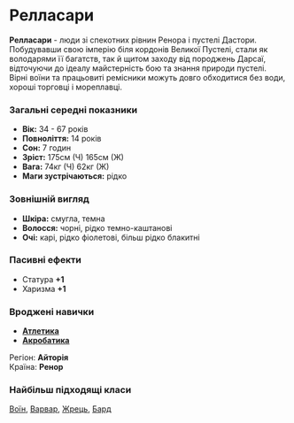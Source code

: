 # Релласари

**Релласари** - люди зі спекотних рівнин Ренора і пустелі Дастори. Побудувавши свою імперію біля кордонів Великої Пустелі, стали як володарями її багатств, так й щитом заходу від породжень Дарсаї, відточуючи до ідеалу майстерність бою та знання природи пустелі. <br/>
Вірні воїни та працьовиті ремісники можуть довго обходитися без води, хороші торговці і мореплавці.

### Загальні середні показники
  - **Вік:** 34 - 67 років
  - **Повноліття:** 14 років
  - **Сон:** 7 годин
  - **Зріст:** 175см (Ч) 165см (Ж)
  - **Вага:** 74кг (Ч) 62кг (Ж)
  - **Маги зустрічаються:** рідко

### Зовнішній вигляд
  - **Шкіра:** смугла, темна
  - **Волосся:** чорні, рідко темно-каштанові
  - **Очі:** карі, рідко фіолетові, більш рідко блакитні

### Пасивні ефекти
  - Статура **+1**
  - Харизма **+1**

### Вроджені навички
  - [**Атлетика**](/docs/characters/using.md#athletic)
  - [**Акробатика**](/docs/characters/using.md#acrobatics)

Регіон: **Айторія**<br />
Країна: **Ренор**

### Найбільш підходящі класи

[Воїн](/docs/classes/warrior), [Варвар](/docs/classes/barbarian), [Жрець](/docs/classes/priest), [Бард](/docs/classes/bard)
